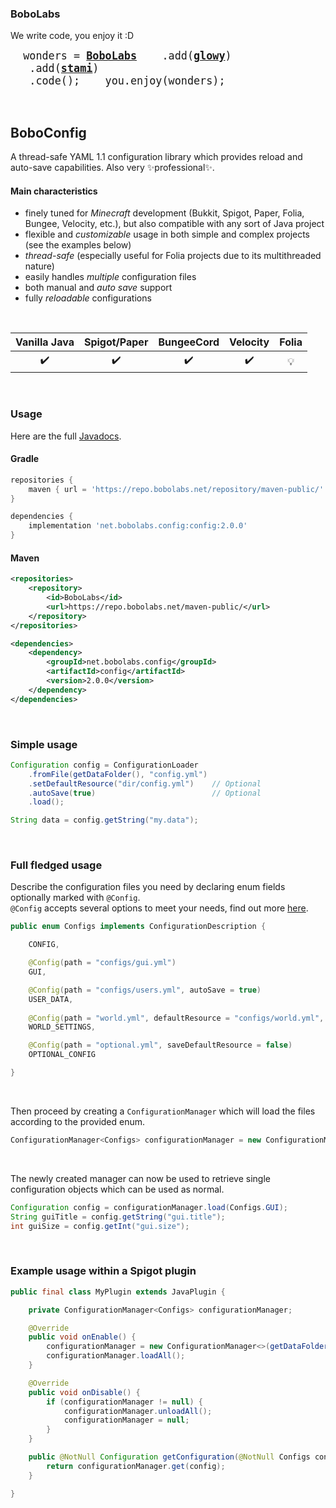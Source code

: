 ### BoboLabs

We write code, you enjoy it :D

<big><pre>
&nbsp;wonders =&nbsp;[**BoboLabs**](https://www.bobolabs.net)
&nbsp;&nbsp;&nbsp;.add([**glowy**](https://www.fabionebbia.com))
&nbsp;&nbsp;&nbsp;.add([**stami**](https://stami.bobolabs.net))
&nbsp;&nbsp;&nbsp;.code();
&nbsp;
&nbsp;you.enjoy(wonders);
</pre></big>

<br>

## BoboConfig

A thread-safe YAML 1.1 configuration library which provides reload and auto-save capabilities. Also very ✨professional✨.

#### Main characteristics
- finely tuned for *Minecraft* development (Bukkit, Spigot, Paper, Folia, Bungee, Velocity, etc.), but also compatible with any sort of Java project
- flexible and _customizable_ usage in both simple and complex projects (see the examples below)
- _thread-safe_ (especially useful for Folia projects due to its multithreaded nature)
- easily handles _multiple_ configuration files
- both manual and _auto save_ support
- fully _reloadable_ configurations

<br>

|    Vanilla Java    |    Spigot/Paper    |     BungeeCord     |      Velocity      | Folia |
|:------------------:|:------------------:|:------------------:|:------------------:|:-----:|
| :heavy_check_mark: | :heavy_check_mark: | :heavy_check_mark: | :heavy_check_mark: |  💡   |

<br>

### Usage

Here are the full [Javadocs](https://docs.bobolabs.net/).

#### Gradle
```gradle
repositories {
    maven { url = 'https://repo.bobolabs.net/repository/maven-public/' }
}

dependencies {
    implementation 'net.bobolabs.config:config:2.0.0'
}
```

#### Maven
```xml
<repositories>
    <repository>
        <id>BoboLabs</id>
        <url>https://repo.bobolabs.net/maven-public/</url>
    </repository>
</repositories>

<dependencies>
    <dependency>
        <groupId>net.bobolabs.config</groupId>
        <artifactId>config</artifactId>
        <version>2.0.0</version>
    </dependency>
</dependencies>
```

<br>

### Simple usage
  ```java
  Configuration config = ConfigurationLoader
      .fromFile(getDataFolder(), "config.yml")
      .setDefaultResource("dir/config.yml")    // Optional
      .autoSave(true)                          // Optional
      .load();
  
  String data = config.getString("my.data");
  ```

<br>

### Full fledged usage

Describe the configuration files you need by declaring enum fields optionally marked with `@Config`.  
`@Config` accepts several options to meet your needs, find out more [here](TODO).

  ```java
  public enum Configs implements ConfigurationDescription {
  
      CONFIG,
  
      @Config(path = "configs/gui.yml")
      GUI,
  
      @Config(path = "configs/users.yml", autoSave = true)
      USER_DATA,
      
      @Config(path = "world.yml", defaultResource = "configs/world.yml", autoSave = true)
      WORLD_SETTINGS,

      @Config(path = "optional.yml", saveDefaultResource = false)
      OPTIONAL_CONFIG
  
  }
  ```

<br>

Then proceed by creating a `ConfigurationManager` which will load the files according to the provided enum.

```java
ConfigurationManager<Configs> configurationManager = new ConfigurationManager<>(getDataFolder(), Configs.class);
```

<br>

The newly created manager can now be used to retrieve single configuration objects which can be used as normal.

```java
Configuration config = configurationManager.load(Configs.GUI);
String guiTitle = config.getString("gui.title");
int guiSize = config.getInt("gui.size");
```

<br>

### Example usage within a Spigot plugin

```java
public final class MyPlugin extends JavaPlugin {

    private ConfigurationManager<Configs> configurationManager;

    @Override
    public void onEnable() {
        configurationManager = new ConfigurationManager<>(getDataFolder(), Configs.class);
        configurationManager.loadAll();
    }

    @Override
    public void onDisable() {
        if (configurationManager != null) {
            configurationManager.unloadAll();
            configurationManager = null;
        }
    }

    public @NotNull Configuration getConfiguration(@NotNull Configs config) {
        return configurationManager.get(config);
    }

}
```

